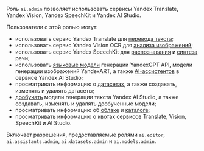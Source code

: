 Роль `ai.admin` позволяет использовать сервисы Yandex Translate, Yandex Vision, Yandex SpeechKit и Yandex AI Studio.

Пользователи с этой ролью могут:
* использовать сервис Yandex Translate для [перевода текста](../../translate/quickstart.md);
* использовать сервис Yandex Vision OCR для [анализа изображений](../../vision/concepts/ocr/index.md);
* использовать сервис Yandex SpeechKit для [распознавания](../../speechkit/stt/index.md) и [синтеза](../../speechkit/tts/index.md) речи;
* использовать [языковые модели](../../ai-studio/concepts/generation/index.md) генерации YandexGPT API, модели генерации изображений YandexART, а также [AI-ассистентов](../../ai-studio/concepts/assistant/index.md) в сервисе Yandex AI Studio;
* просматривать информацию о [датасетах](../../ai-studio/dataset/api-ref/grpc/index.md), а также создавать, изменять и удалять датасеты;
* [дообучать](../../ai-studio/concepts/tuning/index.md#fm-tuning) модели генерации текста Yandex AI Studio, а также создавать, изменять и удалять дообученные модели;
* просматривать информацию об [облаке](../../resource-manager/concepts/resources-hierarchy.md#cloud) и [каталоге](../../resource-manager/concepts/resources-hierarchy.md#folder);
* просматривать информацию о квотах сервисов Translate, Vision, SpeechKit и AI Studio.

Включает разрешения, предоставляемые ролями `ai.editor`, `ai.assistants.admin`, `ai.datasets.admin` и `ai.models.admin`.
